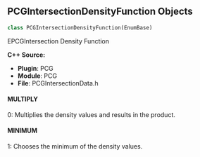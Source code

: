 ## PCGIntersectionDensityFunction Objects

```python
class PCGIntersectionDensityFunction(EnumBase)
```

EPCGIntersection Density Function

**C++ Source:**

- **Plugin**: PCG
- **Module**: PCG
- **File**: PCGIntersectionData.h

<a id="unreal.PCGIntersectionDensityFunction.MULTIPLY"></a>

#### MULTIPLY

0: Multiplies the density values and results in the product.

<a id="unreal.PCGIntersectionDensityFunction.MINIMUM"></a>

#### MINIMUM

1: Chooses the minimum of the density values.

<a id="unreal.PCGPointNeighborhoodDensityMode"></a>